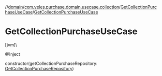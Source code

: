 //[domain](../../../index.md)/[com.veles.purchase.domain.usecase.collection](../index.md)/[GetCollectionPurchaseUseCase](index.md)/[GetCollectionPurchaseUseCase](-get-collection-purchase-use-case.md)

# GetCollectionPurchaseUseCase

[jvm]\

@Inject

constructor(getCollectionPurchaseRepository: [GetCollectionPurchaseRepository](../../com.veles.purchase.domain.repository.collection/-get-collection-purchase-repository/index.md))
